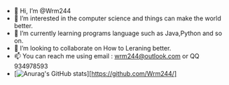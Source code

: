 - 👋 Hi, I’m @Wrm244
- 👀 I’m interested in the computer science and things can make the world better. 
- 🌱 I’m currently learning programs language such as Java,Python and so on.
- 💞️ I’m looking to collaborate on How to Leraning better.
- 📫 You can reach me using email : wrm244@outlook.com or QQ 934978593
- 
  [![Anurag's GitHub stats](https://github-readme-stats.vercel.app/api?username=Wrm244&show_icons=true)][https://github.com/Wrm244/]
<!---
Wrm244/Wrm244 is a ✨ special ✨ repository because its `README.md` (this file) appears on your GitHub profile.
You can click the Preview link to take a look at your changes.
--->
